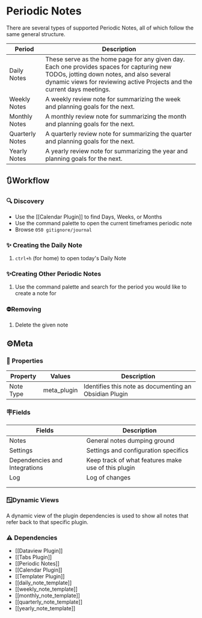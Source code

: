 # Periodic Notes

There are several types of supported Periodic Notes, all of which follow the same general structure.

| Period          | Description                                                                                                                                                                                                        |
| --------------- | ------------------------------------------------------------------------------------------------------------------------------------------------------------------------------------------------------------------ |
| Daily Notes     | These serve as the home page for any given day.  Each one provides spaces for capturing new TODOs, jotting down notes, and also several dynamic views for reviewing active Projects and the current days meetings. |
| Weekly Notes    | A weekly review note for summarizing the week and planning goals for the next.                                                                                                                                     |
| Monthly Notes   | A monthly review note for summarizing the month and planning goals for the next.                                                                                                                                   |
| Quarterly Notes | A quarterly review note for summarizing the quarter and planning goals for the next.                                                                                                                               |
| Yearly Notes    | A yearly review note for summarizing the year and planning goals for the next.                                                                                                                                     |

## 🔃Workflow

### 🔍 Discovery

- Use the [[Calendar Plugin]] to find Days, Weeks, or Months
- Use the command palette to open the current timeframes periodic note
- Browse `050 gitignore/journal`

### ✨ Creating the Daily Note

1. `ctrl+h` (for home) to open today's Daily Note

### ✨Creating Other Periodic Notes

1. Use the command palette and search for the period you would like to create a note for

### ⛔Removing

1. Delete the given note

## ⚙️Meta

### 🔩 Properties

| Property                  | Values                                 | Description                                                               |
| ------------------------- | -------------------------------------- | ------------------------------------------------------------------------- |
| Note Type                 | meta_plugin                            | Identifies this note as documenting an Obsidian Plugin                    |

### 🪧Fields

| Fields                        | Description                                         |
| ----------------------------- | --------------------------------------------------- |
| Notes                         | General notes dumping ground                        |
| Settings                      | Settings and configuration specifics                |
| Dependencies and Integrations | Keep track of what features make use of this plugin |
| Log                           | Log of changes                                      |
|                               |                                                     |
|                               |                                                     |

### 🪟Dynamic Views

A dynamic view of the plugin dependencies is used to show all notes that refer back to that specific plugin.

### ⚠️ Dependencies

- [[Dataview Plugin]]
- [[Tabs Plugin]]
- [[Periodic Notes]]
- [[Calendar Plugin]]
- [[Templater Plugin]]
- [[daily_note_template]]
- [[weekly_note_template]]
- [[monthly_note_template]]
- [[quarterly_note_template]]
- [[yearly_note_template]]
